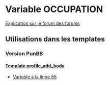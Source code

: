 # Variable OCCUPATION
[Explication sur le forum des forums](http://forum.forumactif.com/t294113-listing-des-variables#OCCUPATION)

## Utilisations dans les templates

### Version PunBB

#### [Template profile_add_body](punbb/profile_add_body.md)
* [Variable à la ligne 85](../punbb/profile_add_body.tpl#L85)